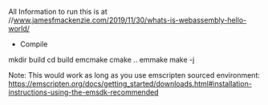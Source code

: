 All Information to run this is at //www.jamesfmackenzie.com/2019/11/30/whats-is-webassembly-hello-world/


* Compile

mkdir build
cd build
emcmake cmake ..
emmake make -j


Note: This would work as long as you use emscripten sourced environment: https://emscripten.org/docs/getting_started/downloads.html#installation-instructions-using-the-emsdk-recommended


